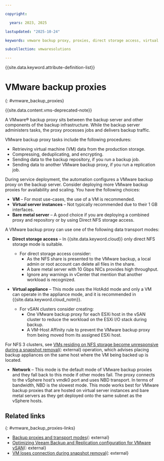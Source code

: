 ```yaml
---

copyright:

  years: 2023, 2025

lastupdated: "2025-10-24"

keywords: vmware backup proxy, proxies, direct storage access, virtual appliance, network, nfs cluster

subcollection: vmwaresolutions

---
```


{{site.data.keyword.attribute-definition-list}}

# VMware backup proxies
{: #vmware_backup_proxies}

{{site.data.content.vms-deprecated-note}}

A VMware® backup proxy sits between the backup server and other components of the backup infrastructure. While the backup server administers tasks, the proxy processes jobs and delivers backup traffic.

VMware backup proxy tasks include the following procedures:

* Retrieving virtual machine (VM) data from the production storage.
* Compressing, deduplicating, and encrypting.
* Sending data to the backup repository, if you run a backup job.
* Sending data to another VMware backup proxy, if you run a replication job.

During service deployment, the automation configures a VMware backup proxy on the backup server. Consider deploying more VMware backup proxies for availability and scaling. You have the following choices:

* **VM** – For most use-cases, the use of a VM is recommended.
* **Virtual server instances** – Not typically recommended due to their 1 GB interfaces.
* **Bare metal server** – A good choice if you are deploying a combined proxy and repository or by using Direct NFS storage access.

A VMware backup proxy can use one of the following data transport modes:

* **Direct storage access** – In {{site.data.keyword.cloud}} only direct NFS storage mode is suitable.
    * For direct storage access consider:
      * As the NFS share is presented to the VMware backup, a local admin or root account can delete all files in the share.
      * A bare metal server with 10 Gbps NICs provides high throughput.
      * Ignore any warnings in vCenter that mention that another workload is recognized.

* **Virtual appliance** – This mode uses the HotAdd mode and only a VM can operate in the appliance mode, and it is recommended in {{site.data.keyword.cloud_notm}}.
    * For vSAN clusters consider creating:
      * One VMware backup proxy for each ESXi host in the vSAN cluster to reduce the workload on the ESXi I/O stack during backup.
      * A VM-Host Affinity rule to prevent the VMware backup proxy from being moved from its assigned ESXi host.

For NFS 3 clusters, see [VMs residing on NFS storage become unresponsive during a snapshot removal](https://knowledge.broadcom.com/external/article?legacyId=2010953){: external} operation, which advises placing backup appliances on the same host where the VM being backed up is located.

* **Network** – This mode is the default mode of VMware backup proxies and they fall back to this mode if other modes fail. The proxy connects to the vSphere host’s vmdk0 port and uses NBD transport. In terms of bandwidth, NBD is the slowest mode. This mode works best for VMware backup proxies that are hosted on virtual server instances and bare metal servers as they get deployed onto the same subnet as the vSphere hosts.

## Related links
{: #vmware_backup_proxies-links}

* [Backup proxies and transport modes](https://www.veeam.com/blog/vmware-backup-proxy-transport-modes-configuration.html){: external}
* [Optimizing Veeam Backup and Replication configuration for VMware vSAN](https://www.veeam.com/kb2273){: external}
* [VM loses connection during snapshot removal](https://www.veeam.com/kb1681){: external}
